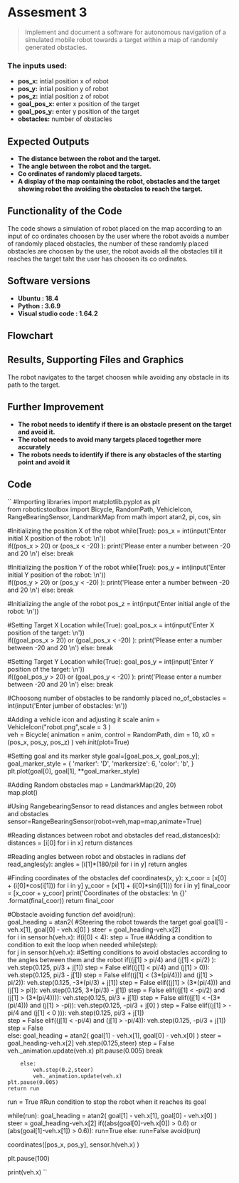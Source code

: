 # Assesment 3
>Implement and document a software for autonomous navigation of a simulated mobile robot towards a target within a map of randomly generated obstacles. 

### The inputs used:
- **pos_x:** intial position x of robot
- **pos_y:** intial position y of robot
- **pos_z:** intial position z of robot
- **goal_pos_x:** enter x position of the target
- **goal_pos_y:** enter y position of the target
- **obstacles:** number of obstacles

## Expected Outputs
- **The distance between the robot and the target.**
- **The angle between the robot and the target.**
- **Co ordinates of randomly placed targets.**
- **A display of the map containing the robot, obstacles and the target showing robot the avoiding the obstacles to reach the target.**

## Functionality of the Code
The code shows a simulation of robot placed on the map according to an input of co ordinates choosen by the user where the robot avoids a number of randomly placed obstacles, the number of these randomly placed obstacles are choosen by the user, the robot avoids all the obstacles till it reaches the target taht the user has choosen its co ordinates.  

## Software versions
- **Ubuntu : 18.4**
- **Python : 3.6.9** 
- **Visual studio code : 1.64.2**


## Flowchart


## Results, Supporting Files and Graphics
The robot navigates to the target choosen while avoiding any obstacle in its path to the target.


## Further Improvement
- **The robot needs to identify if there is an obstacle present on the target and avoid it.**
- **The robot needs to avoid many targets placed together more accurately**
- **The robots needs to identify if there is any obstacles of the starting point and avoid it**


## Code 
`` #Importing libraries
import matplotlib.pyplot as plt  
from roboticstoolbox import Bicycle, RandomPath, VehicleIcon, RangeBearingSensor, LandmarkMap
from math import atan2, pi, cos, sin


#Initializing the position X of the robot
while(True):
    pos_x = int(input('Enter initial X position of the robot: \n'))   
    if((pos_x > 20) or (pos_x < -20) ):
        print('Please enter a number between -20 and 20 \n')
    else:
        break


#Initializing the position Y of the robot
while(True):
    pos_y = int(input('Enter initial Y position of the robot: \n'))   
    if((pos_y > 20) or (pos_y < -20) ):
        print('Please enter a number between -20 and 20 \n')
    else:
        break


#Initializing the angle of the robot
pos_z = int(input('Enter initial angle of the robot: \n'))          


#Setting Target X Location
while(True):
    goal_pos_x = int(input('Enter X position of the target: \n'))   
    if((goal_pos_x > 20) or (goal_pos_x < -20) ):
        print('Please enter a number between -20 and 20 \n')
    else:
        break


#Setting Target Y Location
while(True): 
    goal_pos_y = int(input('Enter Y position of the target: \n'))   
    if((goal_pos_y > 20) or (goal_pos_y < -20) ):
        print('Please enter a number between -20 and 20 \n')
    else:
        break


#Choosong number of obstacles to be randomly placed
no_of_obstacles = int(input('Enter jumber of obstacles: \n'))    


#Adding a vehicle icon and adjusting it scale
anim = VehicleIcon("robot.png",scale = 3 )    
veh = Bicycle(
    animation = anim,
    control = RandomPath,
    dim = 10,
    x0 = (pos_x, pos_y, pos_z)
    )
veh.init(plot=True)


#Setting goal and its marker style
goal=[goal_pos_x, goal_pos_y];    
goal_marker_style = {
 'marker': 'D',
 'markersize': 6, 
 'color': 'b',
}
plt.plot(goal[0], goal[1], **goal_marker_style)



#Adding Random obstacles
map = LandmarkMap(20, 20)   
map.plot()


#Using RangebearingSensor to read distances and angles between robot and obstacles
sensor=RangeBearingSensor(robot=veh,map=map,animate=True)    


#Reading distances between robot and obstacles
def read_distances(x):
    distances = [i[0] for i in x]
    return distances


#Reading angles between robot and obstacles in radians
def read_angles(y):
    angles = [i[1]*(180/pi) for i in y]
    return angles


#Finding coordinates of the obstacles
def coordinates(x, y):
    x_coor = [x[0] + (i[0]*cos(i[1])) for i in y]
    y_coor = [x[1] + (i[0]*sin(i[1])) for i in y]
    final_coor = [x_coor + y_coor]
    print('Coordinates of the obstacles: \n {}' .format(final_coor))
    return final_coor



#Obstacle avoiding function
def avoid(run):   
    goal_heading = atan2(    #Steering the robot towards the target goal
    goal[1] - veh.x[1], 
    goal[0] - veh.x[0]
    )
    steer = goal_heading-veh.x[2]     
    for i in sensor.h(veh.x):
        if(i[0] < 4):
            step = True   #Adding a condition to condition to exit the loop when needed
            while(step):            
                for j in sensor.h(veh.x):      #Setting conditions to avoid obstacles according to the angles between them and the robot
                    if((j[1] > pi/4) and (j[1] < pi/2) ):  
                        veh.step(0.125, pi/3 + j[1])
                        step = False
                    elif((j[1] < pi/4) and (j[1] > 0)):
                        veh.step(0.125, pi/3 - j[1])
                        step = False
                    elif((j[1] < (3*(pi/4))) and (j[1] > pi/2)):
                        veh.step(0.125, -3*(pi/3) + j[1])
                        step = False
                    elif((j[1] > (3*(pi/4))) and (j[1] > pi)):
                        veh.step(0.125, 3*(pi/3) - j[1])
                        step = False
                    elif((j[1] < -pi/2) and (j[1] > (3*(pi/4)))):
                        veh.step(0.125, pi/3 + j[1])
                        step = False
                    elif((j[1] < -(3*(pi/4))) and (j[1] > -pi)):
                        veh.step(0.125, -pi/3 + j[0] )
                        step = False
                    elif((j[1] > -pi/4 and (j[1] < 0 ))): 
                        veh.step(0.125, pi/3 + j[1])     
                        step = False
                    elif((j[1] < -pi/4) and (j[1] > -pi/4)):
                        veh.step(0.125, -pi/3 + j[1])    
                        step = False              
                    else:
                        goal_heading = atan2(
                        goal[1] - veh.x[1], 
                        goal[0] - veh.x[0]
                        )
                        steer = goal_heading-veh.x[2]
                        veh.step(0.125,steer)
                        step = False
                veh._animation.update(veh.x)
                plt.pause(0.005)
                break
            
        else:
            veh.step(0.2,steer)
            veh._animation.update(veh.x)
    plt.pause(0.005)
    return run

run  = True   #Run condition to stop the robot when it reaches its goal


while(run):
    goal_heading = atan2(
    goal[1] - veh.x[1], 
    goal[0] - veh.x[0]
    )
    steer = goal_heading-veh.x[2]
    if((abs(goal[0]-veh.x[0]) > 0.6) or (abs(goal[1]-veh.x[1]) > 0.6)):
        run=True
    else:
        run=False
    avoid(run)

coordinates([pos_x, pos_y], sensor.h(veh.x) )
    
plt.pause(100)

print(veh.x) ``
